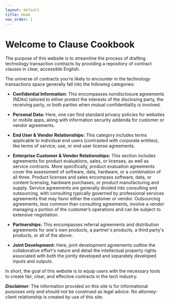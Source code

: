 ```yaml
---
layout: default
title: Home
nav_order: 1
---
```


# Welcome to Clause Cookbook

The purpose of this website is to streamline the process of drafting technology transaction contracts by providing a repository of contract clauses in clear, accessible English. 

The universe of contracts you’re likely to encounter in the technology transactions space generally fall into the following categories:

- **Confidential Information:** This encompasses nondisclosure agreements (NDAs) tailored to either protect the interests of the disclosing party, the receiving party, or both parties when mutual confidentiality is involved.

- **Personal Data:** Here, one can find standard privacy policies for websites or mobile apps, along with information security addenda for customer or vendor agreements.

- **End User & Vendor Relationships:** This category includes terms applicable to individual end users (contrasted with corporate entities), like terms of service, use, or end user license agreements.

- **Enterprise Customer & Vendor Relationships:** This section includes agreements for product evaluations, sales, or licenses, as well as service contracts. More specifically, product evaluation agreements cover the assessment of software, data, hardware, or a combination of all three. Product licenses and sales encompass software, data, or content licensing, hardware purchases, or product manufacturing and supply. Service agreements are generally divided into consulting and outsourcing, with consulting typically governed by professional services agreements that may favor either the customer or vendor. Outsourcing agreements, less common than consulting agreements, involve a vendor managing a portion of the customer’s operations and can be subject to extensive negotiation.

- **Partnerships:** This encompasses referral agreements and distribution agreements for one's own products, a partner's products, a third party's products, or all of the above.

- **Joint Development:** Here, joint development agreements outline the collaborative effort's nature and detail the intellectual property rights associated with both the jointly developed and separately developed inputs and outputs.

In short, the goal of this website is to equip users with the necessary tools to create fair, clear, and effective contracts in the tech industry. 

**_Disclaimer_**: The information provided on this site is for informational purposes only and should not be construed as legal advice. No attorney-client relationship is created by use of this site.






